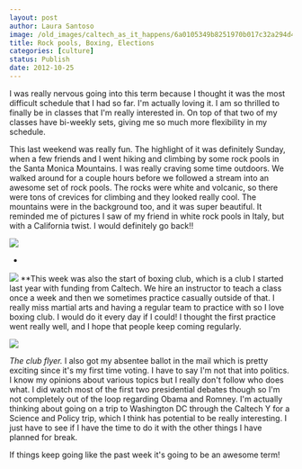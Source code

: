 ```yaml
---
layout: post
author: Laura Santoso
image: /old_images/caltech_as_it_happens/6a0105349b8251970b017c32a294d4970b.jpg
title: Rock pools, Boxing, Elections 
categories: [culture]
status: Publish
date: 2012-10-25
---
```


I was really nervous going into this term because I thought it was the most difficult schedule that I had so far. I'm actually loving it. I am so thrilled to finally be in classes that I'm really interested in. On top of that two of my classes have bi-weekly sets, giving me so much more flexibility in my schedule.

This last weekend was really fun. The highlight of it was definitely Sunday, when a few friends and I went hiking and climbing by some rock pools in the Santa Monica Mountains. I was really craving some time outdoors. We walked around for a couple hours before we followed a stream into an awesome set of rock pools. The rocks were white and volcanic, so there were tons of crevices for climbing and they looked really cool. The mountains were in the background too, and it was super beautiful. It reminded me of pictures I saw of my friend in white rock pools in Italy, but with a California twist. I would definitely go back!!


![](/old_images/caltech_as_it_happens/6a0105349b8251970b017ee446779d970d.jpg)

*

![](/old_images/caltech_as_it_happens/6a0105349b8251970b017c32a29a28970b.jpg)
**This week was also the start of boxing club, which is a club I started last year with funding from Caltech. We hire an instructor to teach a class once a week and then we sometimes practice casually outside of that. I really miss martial arts and having a regular team to practice with so I love boxing club. I would do it every day if I could! I thought the first practice went really well, and I hope that people keep coming regularly.


![](/old_images/caltech_as_it_happens/6a0105349b8251970b017c32a2a229970b.png)

*The club flyer.*
I also got my absentee ballot in the mail which is pretty exciting since it's my first time voting. I have to say I'm not that into politics. I know my opinions about various topics but I really don't follow who does what. I did watch most of the first two presidential debates though so I'm not completely out of the loop regarding Obama and Romney. I'm actually thinking about going on a trip to Washington DC through the Caltech Y for a Science and Policy trip, which I think has potential to be really interesting. I just have to see if I have the time to do it with the other things I have planned for break.

If things keep going like the past week it's going to be an awesome term!
